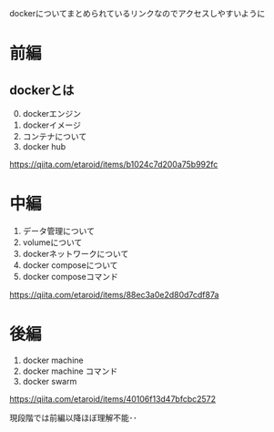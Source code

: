 dockerについてまとめられているリンクなのでアクセスしやすいように
# 前編
## dockerとは  

0. dockerエンジン
1. dockerイメージ 
2. コンテナについて  
3. docker hub
   
https://qiita.com/etaroid/items/b1024c7d200a75b992fc

# 中編
1. データ管理について
2. volumeについて
3. dockerネットワークについて
4. docker composeについて
5. docker composeコマンド

https://qiita.com/etaroid/items/88ec3a0e2d80d7cdf87a


# 後編
1. docker machine
2. docker machine コマンド
3. docker swarm

https://qiita.com/etaroid/items/40106f13d47bfcbc2572

現段階では前編以降ほぼ理解不能･･
